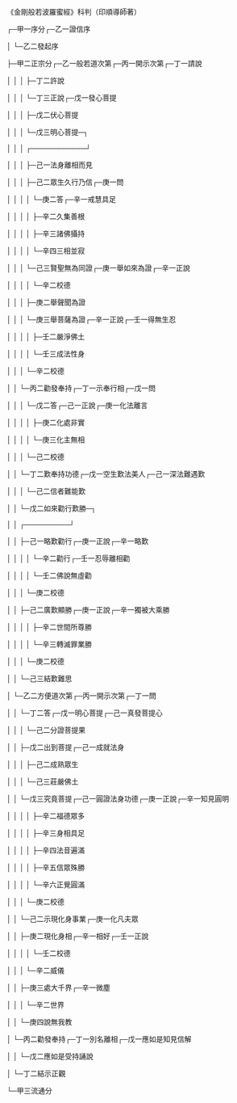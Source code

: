 《金剛般若波羅蜜經》科判（印順導師著）

┌─甲一序分┌─乙一證信序

│ └─乙二發起序

├─甲二正宗分┌─乙一般若道次第┌─丙一開示次第┌─丁一請說

│ │ │ ├─丁二許說

│ │ │ └─丁三正說┌─戊一發心菩提

│ │ │ ├─戊二伏心菩提

│ │ │ └─戊三明心菩提─┐

│ │ │ ┌───────────┘

│ │ │ ├─己一法身離相而見

│ │ │ ├─己二眾生久行乃信┌─庚一問

│ │ │ │ └─庚二答┌─辛一戒慧具足

│ │ │ │ ├─辛二久集善根

│ │ │ │ ├─辛三諸佛攝持

│ │ │ │ └─辛四三相並寂

│ │ │ └─己三賢聖無為同證┌─庚一舉如來為證┌─辛一正說

│ │ │ │ └─辛二校德

│ │ │ ├─庚二舉聲聞為證

│ │ │ └─庚三舉菩薩為證┌─辛一正說┌─壬一得無生忍

│ │ │ │ ├─壬二嚴淨佛土

│ │ │ │ └─壬三成法性身

│ │ │ └─辛二校德

│ │ └─丙二勸發奉持┌─丁一示奉行相┌─戊一問

│ │ │ └─戊二答┌─己一正說┌─庚一化法離言

│ │ │ │ ├─庚二化處非實

│ │ │ │ └─庚三化主無相

│ │ │ └─己二校德

│ │ └─丁二歎奉持功德┌─戊一空生歎法美人┌─己一深法難遇歎

│ │ │ └─己二信者難能歎

│ │ └─戊二如來勸行歎勝─┐

│ │ ┌─────────┘

│ │ ├─己一略歎勸行┌─庚一正說┌─辛一略歎

│ │ │ │ └─辛二勸行┌─壬一忍辱離相勸

│ │ │ │ └─壬二佛說無虛勸

│ │ │ └─庚二校德

│ │ ├─己二廣歎顯勝┌─庚一正說┌─辛一獨被大乘勝

│ │ │ │ ├─辛二世間所尊勝

│ │ │ │ └─辛三轉滅罪業勝

│ │ │ └─庚二校德

│ │ └─己三結歎難思

│ └─乙二方便道次第┌─丙一開示次第┌─丁一問

│ │ └─丁二答┌─戊一明心菩提┌─己一真發菩提心

│ │ │ └─己二分證菩提果

│ │ ├─戊二出到菩提┌─己一成就法身

│ │ │ ├─己二成熟眾生

│ │ │ └─己三莊嚴佛土

│ │ └─戊三究竟菩提┌─己一圓證法身功德┌─庚一正說┌─辛一知見圓明

│ │ │ │ ├─辛二福德眾多

│ │ │ │ ├─辛三身相具足

│ │ │ │ ├─辛四法音遍滿

│ │ │ │ ├─辛五信眾殊勝

│ │ │ │ └─辛六正覺圓滿

│ │ │ └─庚二校德

│ │ └─己二示現化身事業┌─庚一化凡夫眾

│ │ ├─庚二現化身相┌─辛一相好┌─壬一正說

│ │ │ │ └─壬二校德

│ │ │ └─辛二威儀

│ │ ├─庚三處大千界┌─辛一微塵

│ │ │ └─辛二世界

│ │ └─庚四說無我教

│ └─丙二勸發奉持┌─丁一別名離相┌─戊一應如是知見信解

│ │ └─戊二應如是受持誦說

│ └─丁二結示正觀

└─甲三流通分
